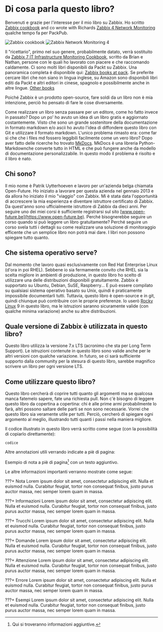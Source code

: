 # Di cosa parla questo libro?

Benvenuti e grazie per l'interesse per il mio libro su Zabbix. Ho scritto [Zabbix cookbook](https://www.packtpub.com/product/zabbix-cookbook/9781784397586) and co wrote with Richards [Zabbix 4 Network Monitoring](https://www.packtpub.com/product/zabbix-4-network-monitoring-third-edition/9781789340266) qualche tempo fa per PackPub.

![Zabbix cookbook](images/book1.png) ![Zabbix Network Monitoring 4](images/book2.png)

Il "ricettario", primo nel suo genere, probabilmente datato, verrà sostituito da [Zabbix 7 IT Infrastructure Monitoring Cookbook](https://www.packtpub.com/product/zabbix-7-it-infrastructure-monitoring-cookbook-third-edition/9781801078320), scritto da Brian e Nathan, persone con le quali ho lavorato con piacere e che raccomando caldamente. Ci sono molti libri disponibili da Packt su Zabbix. Una panoramica completa è disponibile qui: [Zabbix books at pack](https://www.packtpub.com/search?query=zabbix). Se preferite cercare libri che non siano in lingua inglese, su Amazon sono disponibili libri editi da Packt e altri  editori in cinese, spagnolo e possibilmente anche in altre lingue. [Other books](https://www.amazon.com/s?k=zabbix&crid=3G0JRTVTKS7YU&sprefix=zabbix+%2Caps%2C167&ref=nb_sb_noss_2)

Poiché Zabbix è un prodotto open-source, fare soldi da un libro non è mia intenzione, perciò ho pensato di fare le cose diversamente.

Come realizzare un libro senza passare per un editore, come ho fatto invece in passato? 
Dopo un po' ho avuto un idea di un libro gratis e aggiornato costantemente.
Visto che sono un grande sostenitore della documentazione in formato markdown e/o ascii ho avuto l'idea di diffondere questo libro con Git e utilizzare il formato markdown.
L'unico problema rimasto era: come far sì che che i files md fossero leggibili facilmente come un vero libro? Dopo aver fatto delle ricerche ho trovato [MkDocs](https://www.mkdocs.org). MkDocs è una libreria Python-Markdownche converte tutto in HTML e che può fungere anche da modello di documentazione personalizzabile. In questo modo il problema è risolto e il libro è nato.

## Chi sono?

Il mio nome è Patrik Uytterhoeven e lavoro per un'azienda belga chiamata Open-Future. Ho iniziato a lavorare per questa azienda nel gennaio 2013 e da allora ho iniziato il mio "viaggio" con Zabbix. 
Mi è stata data l'opportunità di accrescere la mia esperienza e diventare istruttore certificato di Zabbix.
Da quest'anno sono ufficialmente istruttore di Zabbix da dieci anni. Per seguire uno dei miei corsi è sufficiente registrarsi sul sito [www.open-future.be](https://www.open-future.be). 
Perché bisognerebbe seguire un corso quando si può leggere un libro  gratuitamente? Perché seguire un corso svela tutti i dettagli su come realizzare una soluzione di monitoraggio efficente che un semplice libro non potrà mai dare. I libri non possono spiegare tutto quanto.

## Che sistema operativo serve?

Dal momento che lavoro quasi esclusivamente con Red Hat Enterprise Linux (d'ora in poi RHEL). Sebbene io sia fermamente convito che RHEL sia la scelta migliore in ambienti di produzione, in questo libro ho scelto di utilizzare una delle distribuzioni disponibili gratuitamente. Zabbix è supportato su Ubuntu, Debian, SuSE, Raspberry... E può essere compilato su qualsiasi sistema operativo basato su Unix, quindi è praticamente impossibile documentarli tutti. Tuttavia, questo libro è open-source e in git, quindi chiunque può contribuire con le proprie preferenze. Io userò [Rocky Linux](https://rockylinux.org/) 9 in questo libro, ma le istruzioni saranno sicuramente valide (con qualche minima variazione) anche su altre distribuzioni.

## Quale versione di Zabbix è utilizzata in questo libro?

Questo libro utilizza la versione 7.x LTS (acronimo che sta per Long Term Support). Le istruzioni contenute in questo libro sono valide anche per le altri versioni con qualche variazione. In futuro, se ci sarà sufficiente supporto dalla community per la stesura di questo libro, sarebbe magnifico scrivere un libro per ogni versione LTS.

## Come utilizzare questo libro?

Questo libro cercherà di coprire tutti quanto gli argomenti ma se qualcosa manca fatemelo sapere, fate una richiesta pull. Non c'è bisogno di leggere questo libro da copertina a copertina: chi è alle prime armi probabilmente lo farà, altri possono saltare delle parti se non sono necessarie. Vorrei che questo libro sia veramente utile per tutti. Perciò, cercherò di spiegare ogni argomento al meglio, illustrando tutti quanti i passi nella maniera migliore.

Il codice illustrato in questo libro verrà scritto come segue (con la possibilità di copiarlo direttamente): 
```
codice 
```

Altre annotazioni utili verrando indicate a piè di pagina:

Esempio di nota a piè di pagina[^1] con un testo aggiuntivo.

[^1]: Qui si troveranno informazioni aggiuntive.

Le altre informazioni importanti verranno mostrate come segue:

???+ Nota
    Lorem ipsum dolor sit amet, consectetur adipiscing elit. Nulla et euismod nulla. Curabitur feugiat, tortor non consequat finibus, justo purus auctor massa, nec semper lorem quam in massa.

???+ Informazioni
    Lorem ipsum dolor sit amet, consectetur adipiscing elit. Nulla et euismod nulla. Curabitur feugiat, tortor non consequat finibus, justo purus auctor massa, nec semper lorem quam in massa.

???+ Trucchi
    Lorem ipsum dolor sit amet, consectetur adipiscing elit. Nulla et euismod nulla. Curabitur feugiat, tortor non consequat finibus, justo purus auctor massa, nec semper lorem quam in massa.

???+ Domande
    Lorem ipsum dolor sit amet, consectetur adipiscing elit. Nulla et euismod nulla. Curabitur feugiat, tortor non consequat finibus, justo purus auctor massa, nec semper lorem quam in massa.

???+ Attenzione
    Lorem ipsum dolor sit amet, consectetur adipiscing elit. Nulla et euismod nulla. Curabitur feugiat, tortor non consequat finibus, justo purus auctor massa, nec semper lorem quam in massa.

???+ Errore
    Lorem ipsum dolor sit amet, consectetur adipiscing elit. Nulla et euismod nulla. Curabitur feugiat, tortor non consequat finibus, justo purus auctor massa, nec semper lorem quam in massa.

???+ Esempi
    Lorem ipsum dolor sit amet, consectetur adipiscing elit. Nulla et euismod nulla. Curabitur feugiat, tortor non consequat finibus, justo purus auctor massa, nec semper lorem quam in massa.
